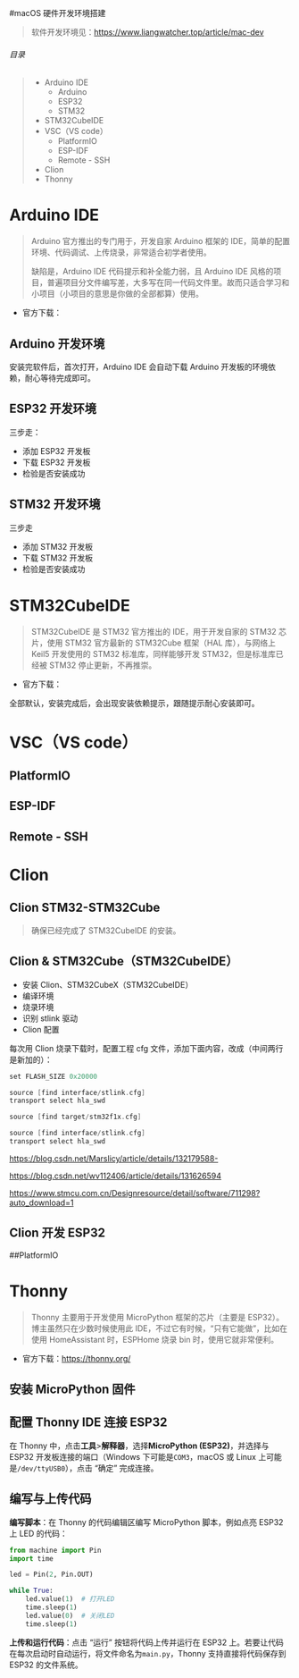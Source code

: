 #macOS 硬件开发环境搭建

> 软件开发环境见：https://www.liangwatcher.top/article/mac-dev

###### 目录

> - Arduino IDE
>     - Arduino
>     - ESP32
>     - STM32
> - STM32CubeIDE
> - VSC（VS code）
>     - PlatformIO
>     - ESP-IDF
>     - Remote - SSH
> - Clion
> - Thonny

# Arduino IDE

> Arduino 官方推出的专门用于，开发自家 Arduino 框架的 IDE，简单的配置环境、代码调试、上传烧录，非常适合初学者使用。
>
> 缺陷是，Arduino IDE 代码提示和补全能力弱，且 Arduino IDE 风格的项目，普遍项目分文件编写差，大多写在同一代码文件里。故而只适合学习和小项目（小项目的意思是你做的全部都算）使用。

- 官方下载：

## Arduino 开发环境

安装完软件后，首次打开，Arduino IDE 会自动下载 Arduino 开发板的环境依赖，耐心等待完成即可。

## ESP32 开发环境

三步走：

- 添加 ESP32 开发板
- 下载 ESP32 开发板
- 检验是否安装成功

## STM32 开发环境

三步走

- 添加 STM32 开发板
- 下载 STM32 开发板
- 检验是否安装成功

# STM32CubeIDE

> STM32CubeIDE 是 STM32 官方推出的 IDE，用于开发自家的 STM32 芯片，使用 STM32 官方最新的 STM32Cube 框架（HAL 库），与网络上 Keil5 开发使用的 STM32 标准库，同样能够开发 STM32，但是标准库已经被 STM32 停止更新，不再推崇。

- 官方下载：

全部默认，安装完成后，会出现安装依赖提示，跟随提示耐心安装即可。



# VSC（VS code）



## PlatformIO



## ESP-IDF



## Remote - SSH



# Clion



## Clion STM32-STM32Cube

> 确保已经完成了 STM32CubeIDE 的安装。

## Clion & STM32Cube（STM32CubeIDE）

- 安装 Clion、STM32CubeX（STM32CubeIDE）
- 编译环境
- 烧录环境
- 识别 stlink 驱动
- Clion 配置

每次用 Clion 烧录下载时，配置工程 cfg 文件，添加下面内容，改成（中间两行是新加的）：

```cpp
set FLASH_SIZE 0x20000

source [find interface/stlink.cfg]
transport select hla_swd

source [find target/stm32f1x.cfg]
```

```cpp
source [find interface/stlink.cfg]
transport select hla_swd
```

https://blog.csdn.net/Marslicy/article/details/132179588- 

https://blog.csdn.net/wv112406/article/details/131626594

https://www.stmcu.com.cn/Designresource/detail/software/711298?auto_download=1

## Clion 开发 ESP32



##PlatformIO



# Thonny

> Thonny 主要用于开发使用 MicroPython 框架的芯片（主要是 ESP32）。博主虽然只在少数时候使用此 IDE，不过它有时候，“只有它能做”，比如在使用 HomeAssistant 时，ESPHome 烧录 bin 时，使用它就非常便利。

- 官方下载：https://thonny.org/

## 安装 MicroPython 固件



## 配置 Thonny IDE 连接 ESP32

在 Thonny 中，点击**工具**>**解释器**，选择**MicroPython (ESP32)**，并选择与 ESP32 开发板连接的端口（Windows 下可能是`COM3`，macOS 或 Linux 上可能是`/dev/ttyUSB0`），点击 “确定” 完成连接。

## 编写与上传代码

**编写脚本**：在 Thonny 的代码编辑区编写 MicroPython 脚本，例如点亮 ESP32 上 LED 的代码：

```python
from machine import Pin
import time

led = Pin(2, Pin.OUT)

while True:
    led.value(1)  # 打开LED
    time.sleep(1)
    led.value(0)  # 关闭LED
    time.sleep(1)
```

**上传和运行代码**：点击 “运行” 按钮将代码上传并运行在 ESP32 上。若要让代码在每次启动时自动运行，将文件命名为`main.py`，Thonny 支持直接将代码保存到 ESP32 的文件系统。


